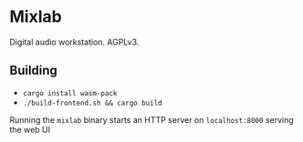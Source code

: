 # Mixlab

Digital audio workstation. AGPLv3.

## Building

* `cargo install wasm-pack`
* `./build-frontend.sh && cargo build`

Running the `mixlab` binary starts an HTTP server on `localhost:8000` serving the web UI

